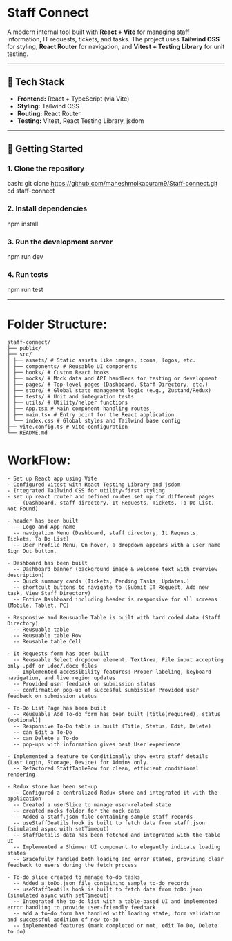 # Staff Connect

A modern internal tool built with **React + Vite** for managing staff information, IT requests, tickets, and tasks. The project uses **Tailwind CSS** for styling, **React Router** for navigation, and **Vitest + Testing Library** for unit testing.

---

## 🔧 Tech Stack

- **Frontend:** React + TypeScript (via Vite)
- **Styling:** Tailwind CSS
- **Routing:** React Router
- **Testing:** Vitest, React Testing Library, jsdom

---

## 🚀 Getting Started

### 1. Clone the repository

bash:
git clone https://github.com/maheshmolkapuram9/Staff-connect.git
cd staff-connect

### 2. Install dependencies

npm install

### 3. Run the development server

npm run dev

### 4. Run tests

npm run test

---

# Folder Structure:

```text
staff-connect/
├── public/
├── src/
│ ├── assets/ # Static assets like images, icons, logos, etc.
│ ├── components/ # Reusable UI components
│ ├── hooks/ # Custom React hooks
│ ├── mocks/ # Mock data and API handlers for testing or development
│ ├── pages/ # Top-level pages (Dashboard, Staff Directory, etc.)
│ ├── store/ # Global state management logic (e.g., Zustand/Redux)
│ ├── tests/ # Unit and integration tests
│ ├── utils/ # Utility/helper functions
│ ├── App.tsx # Main component handling routes
│ ├── main.tsx # Entry point for the React application
│ └── index.css # Global styles and Tailwind base config
├── vite.config.ts # Vite configuration
└── README.md
```

# WorkFlow:

```text
- Set up React app using Vite
- Configured Vitest with React Testing Library and jsdom
- Integrated Tailwind CSS for utility-first styling
- set up react router and defined routes set up for different pages
  -- (Dashboard, staff directory, It Requests, Tickets, To Do List, Not Found)

- header has been built
  -- Logo and App name
  -- navigation Menu (Dashboard, staff directory, It Requests, Tickets, To Do List)
  -- User Profile Menu, On hover, a dropdown appears with a user name Sign Out button.

- Dashboard has been built
  -- Dashboard banner (background image & welcome text with overview description)
  -- Quick summary cards (Tickets, Pending Tasks, Updates.)
  -- shortcult buttons to navigate to (Submit IT Request, Add new task, View Staff Directory)
  -- Entire Dashboard including header is responsive for all screens (Mobile, Tablet, PC)

- Responsive and Reusuable Table is built with hard coded data (Staff Directory)
  -- Reusuable table
  -- Reusuable table Row
  -- Reusable table Cell

- It Requests form has been built
  -- Reusuable Select dropdown element, TextArea, File input accepting only .pdf or .doc/.docx files
  -- Implemented accessibility features: Proper labeling, keyboard navigation, and live region updates
  -- Provided user feedback on submission status
  -- confirmation pop-up of succesful sumbission Provided user feedback on submission status

- To-Do List Page has been built
  -- Reusuable Add To-do form has been built [title(required), status (optional)]
  -- Responsive To-Do table is built (Title, Status, Edit, Delete)
  -- can Edit a To-Do
  -- can Delete a To-do
  -- pop-ups with information gives best User experience

- Implemented a feature to Conditionally show extra staff details (Last Login, Storage, Device) for Admins only.
  -- Refactored StaffTableRow for clean, efficient conditional rendering

- Redux store has been set-up
  -- Configured a centralized Redux store and integrated it with the application
  -- Created a userSlice to manage user-related state
  -- created mocks folder for the mock data
  -- Added a staff.json file containing sample staff records
  -- useStaffDeatils hook is built to fetch data from staff.json (simulated async with setTimeout)
  -- staffDetails data has been fetched and integrated with the table UI
  -- Implemented a Shimmer UI component to elegantly indicate loading states
  -- Gracefully handled both loading and error states, providing clear feedback to users during the fetch process

- To-do slice created to manage to-do tasks
  -- Added a toDo.json file containing sample to-do records
  -- useStaffDeatils hook is built to fetch data from toDo.json (simulated async with setTimeout)
  -- Integrated the to-do list with a table-based UI and implemented error handling to provide user-friendly feedback.
  -- add a to-do form has handled with loading state, form validation and successful addition of new to-do
  -- implemented features (mark completed or not, edit To Do, Delete to do)



```
